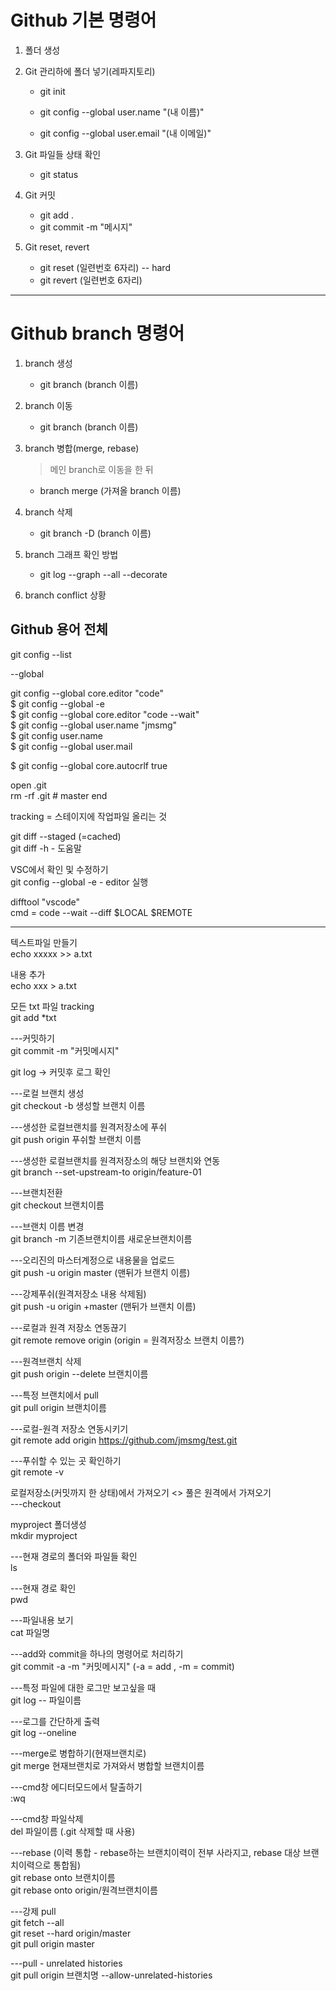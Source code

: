 # Github 기본 명령어

1. 폴더 생성

2. Git 관리하에 폴더 넣기(레파지토리)
   - git init

   - git config --global user.name "(내 이름)"
   - git config --global user.email "(내 이메일)"

3. Git 파일들 상태 확인
   - git status

4. Git 커밋
   - git add .
   - git commit -m "메시지"

5. Git reset, revert
   - git reset (일련번호 6자리) -- hard 
   - git revert (일련번호 6자리)

---

# Github branch 명령어

1. branch 생성
   - git branch (branch 이름)

2. branch 이동
   - git branch (branch 이름)

3. branch 병합(merge, rebase)
   > 메인 branch로 이동을 한 뒤
   - branch merge (가져올 branch 이름)

4. branch 삭제
   - git branch -D (branch 이름)

5. branch 그래프 확인 방법
   - git log --graph --all --decorate


6. branch conflict 상황


## Github 용어 전체

git config --list

--global

 git config --global core.editor "code"  
$ git config --global -e  
$ git config --global core.editor "code --wait"  
$ git config --global user.name "jmsmg"  
$ git config user.name  
$ git config --global user.mail  
 
$ git config --global core.autocrlf true

open .git  
rm -rf .git    # master end  


tracking = 스테이지에 작업파일 올리는 것 


git diff --staged  (=cached)  
git diff -h   - 도움말


VSC에서 확인 및 수정하기  
git config --global -e    -   editor 실행

difftool "vscode"  
   cmd = code --wait --diff $LOCAL $REMOTE

---------------

텍스트파일 만들기  
echo xxxxx >> a.txt  

내용 추가  
echo xxx > a.txt  

모든 txt 파일 tracking  
git add *txt  


---커밋하기  
git commit -m "커밋메시지"  

git log -> 커밋후 로그 확인  


---로컬 브랜치 생성  
git checkout -b 생성할 브랜치 이름

---생성한 로컬브랜치를 원격저장소에 푸쉬  
git push origin 푸쉬할 브랜치 이름 

---생성한 로컬브랜치를 원격저장소의 해당 브랜치와 연동  
git branch --set-upstream-to origin/feature-01

---브랜치전환  
git checkout 브랜치이름   

---브랜치 이름 변경  
git branch -m 기존브랜치이름 새로운브랜치이름  

---오리진의 마스터계정으로 내용물을 업로드  
git push -u origin master    (맨뒤가 브랜치 이름)

---강제푸쉬(원격저장소 내용 삭제됨)  
git push -u origin +master    (맨뒤가 브랜치 이름)

---로컬과 원격 저장소 연동끊기  
git remote remove origin       (origin = 원격저장소 브랜치 이름?)

---원격브랜치 삭제  
git push origin --delete 브랜치이름

---특정 브랜치에서 pull  
git pull origin 브랜치이름

---로컬-원격 저장소 연동시키기  
git remote add origin https://github.com/jmsmg/test.git

---푸쉬할 수 있는 곳 확인하기  
git remote -v 


로컬저장소(커밋까지 한 상태)에서 가져오기 <> 풀은 원격에서 가져오기  
---checkout 



myproject 폴더생성  
mkdir myproject

---현재 경로의 폴더와 파일들 확인   
ls  

---현재 경로 확인  
pwd 




---파일내용 보기  
cat 파일명 

---add와 commit을 하나의 명령어로 처리하기  
git commit -a -m "커밋메시지"        (-a = add , -m = commit)

---특정 파일에 대한 로그만 보고싶을 때  
git log -- 파일이름

---로그를 간단하게 출력  
git log --oneline


---merge로 병합하기(현재브랜치로)   
git merge 현재브랜치로 가져와서 병합할 브랜치이름 

---cmd창 에디터모드에서 탈출하기  
:wq

---cmd창 파일삭제  
del 파일이름    (.git 삭제할 때 사용)


---rebase (이력 통합 - rebase하는 브랜치이력이 전부 사라지고, rebase 대상 브랜치이력으로 통합됨)  
git rebase onto 브랜치이름  
git rebase onto origin/원격브랜치이름


---강제 pull  
git fetch --all  
git reset --hard origin/master  
git pull origin master



---pull - unrelated histories  
git pull origin 브랜치명 --allow-unrelated-histories  
















